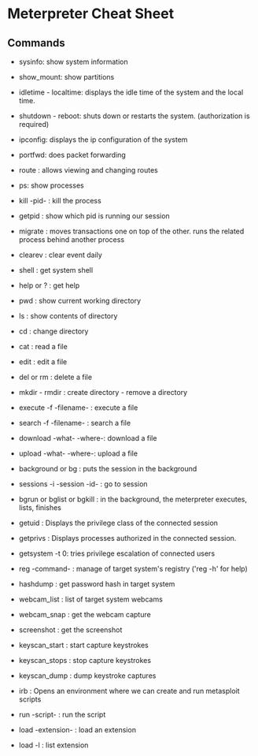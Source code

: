 # Meterpreter Cheat Sheet

## Commands

- sysinfo: show system information

- show_mount: show partitions

- idletime - localtime: displays the idle time of the system and the local time.

- shutdown - reboot: shuts down or restarts the system. (authorization is required)

- ipconfig: displays the ip configuration of the system

- portfwd: does packet forwarding

- route : allows viewing and changing routes

- ps: show processes

- kill -pid- : kill the process

- getpid : show which pid is running our session

- migrate : moves transactions one on top of the other. runs the related process behind another process

- clearev : clear event daily

- shell : get system shell

- help or ? : get help

- pwd : show current working directory

- ls : show contents of directory

- cd : change directory

- cat : read a file

- edit : edit a file

- del or rm : delete a file

- mkdir - rmdir : create directory - remove a directory

- execute -f -filename- : execute a file 

- search -f -filename- : search a file

- download -what- -where-: download a file

- upload -what- -where-: upload a file

- background or bg : puts the session in the background

- sessions -i -session -id- : go to session

- bgrun or bglist or bgkill : in the background, the meterpreter executes, lists, finishes

- getuid : Displays the privilege class of the connected session

- getprivs : Displays processes authorized in the connected session.

- getsystem -t 0: tries privilege escalation of connected users

- reg -command- : manage of target system's registry ('reg -h' for help)

- hashdump : get password hash in target system

- webcam_list : list of target system webcams

- webcam_snap : get the webcam capture

- screenshot : get the screenshot

- keyscan_start : start capture keystrokes 

- keyscan_stops : stop capture keystrokes 

- keyscan_dump : dump keystroke captures

- irb : Opens an environment where we can create and run metasploit scripts

- run -script- : run the script

- load -extension- : load an extension

- load -l : list extension




